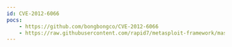 ```yaml
---
id: CVE-2012-6066
pocs:
    - https://github.com/bongbongco/CVE-2012-6066
    - https://raw.githubusercontent.com/rapid7/metasploit-framework/master/modules/exploits/windows/ssh/freesshd_authbypass.rb
---
```

